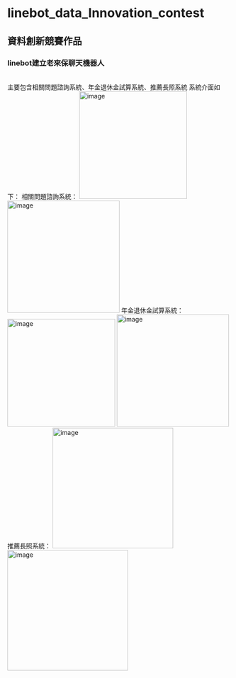 # linebot_data_Innovation_contest
## 資料創新競賽作品
### linebot建立老來保聊天機器人
<br>
主要包含相關問題諮詢系統、年金退休金試算系統、推薦長照系統
系統介面如下：
相關問題諮詢系統：
<img width="243" alt="image" src="https://user-images.githubusercontent.com/112559944/187951127-621864a4-5b1a-4ff6-863d-41b5da5c3857.png">
<img width="253" alt="image" src="https://user-images.githubusercontent.com/112559944/187951175-d156ee12-cabe-41f2-a537-9a7f547b8523.png">
年金退休金試算系統：
<img width="243" alt="image" src="https://user-images.githubusercontent.com/112559944/187951317-9294883f-be67-49ac-ab44-a7e8731a4ae1.png">
<img width="253" alt="image" src="https://user-images.githubusercontent.com/112559944/187951350-2bcdb0cb-abcc-4dbd-8836-0a59e45dda7d.png">
推薦長照系統：
<img width="272" alt="image" src="https://user-images.githubusercontent.com/112559944/187951429-bccfc6a4-80ef-45c1-9538-1c4dc450f929.png">
<img width="272" alt="image" src="https://user-images.githubusercontent.com/112559944/187951451-e7f9985d-4dec-48a1-a254-95275110c9c1.png">
</br>
